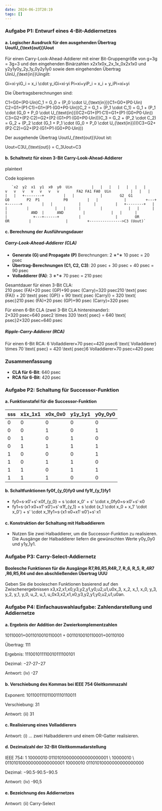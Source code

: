 ```yaml
---
date: 2024-06-23T20:19
tags: []
---
```

### Aufgabe P1: Entwurf eines 4-Bit-Addiernetzes

#### a. Logischer Ausdruck für den ausgehenden Übertrag UoutU_{\text{out}}Uout​

Für einen Carry-Look-Ahead-Addierer mit einer Bit-Gruppengröße von g=3g = 3g=3 und den eingehenden Binärzahlen x2x1x0x_2x_1x_0x2​x1​x0​ und y2y1y0y_2y_1y_0y2​y1​y0​ sowie dem eingehenden Übertrag UinU_{\text{in}}Uin​ gilt:

Gi=xi⋅yiG_i = x_i \cdot y_iGi​=xi​⋅yi​ Pi=xi+yiP_i = x_i + y_iPi​=xi​+yi​

Die Übertragsberechnungen sind:

C1=G0+(P0⋅Uin)C_1 = G_0 + (P_0 \cdot U_{\text{in}})C1​=G0​+(P0​⋅Uin​) C2=G1+(P1⋅C1)=G1+(P1⋅(G0+P0⋅Uin))C_2 = G_1 + (P_1 \cdot C_1) = G_1 + (P_1 \cdot (G_0 + P_0 \cdot U_{\text{in}}))C2​=G1​+(P1​⋅C1​)=G1​+(P1​⋅(G0​+P0​⋅Uin​)) C3=G2+(P2⋅C2)=G2+(P2⋅(G1+P1⋅(G0+P0⋅Uin)))C_3 = G_2 + (P_2 \cdot C_2) = G_2 + (P_2 \cdot (G_1 + P_1 \cdot (G_0 + P_0 \cdot U_{\text{in}})))C3​=G2​+(P2​⋅C2​)=G2​+(P2​⋅(G1​+P1​⋅(G0​+P0​⋅Uin​)))

Der ausgehende Übertrag UoutU_{\text{out}}Uout​ ist:

Uout=C3U_{\text{out}} = C_3Uout​=C3​

#### b. Schaltnetz für einen 3-Bit Carry-Look-Ahead-Addierer

plaintext

Code kopieren

       `x2  y2  x1  y1  x0  y0  Uin         |   |   |   |   |   |   |         v   v   v   v   v   v   v        FA2 FA1 FA0  Uin         |   |   |         |   |   +--------+         |   |            |        G2  G1           G0        P2  P1           P0         |   |            |         +---+            +------+         |   |            |      |         |   +--------+   |      |         |            |   |      |         |            |   |      |         |           AND  |      AND         |            |   |      |         |            +---+------+         |                |        OR               OR         |                |         +--------------->C3 (Uout)`

#### c. Berechnung der Ausführungsdauer

##### Carry-Look-Ahead-Addierer (CLA)

- **Generate (G) und Propagate (P)** Berechnungen: 2 ∗*∗ 10 psec = 20 psec
- **Übertrag-Berechnungen (C1, C2, C3)**: 20 psec + 30 psec + 40 psec = 90 psec
- **Volladdierer (FA)**: 3 ∗*∗ 70 psec = 210 psec

Gesamtdauer für einen 3-Bit CLA: 210 psec (FA)+20 psec (GP)+90 psec (Carry)=320 psec210 \text{ psec (FA)} + 20 \text{ psec (GP)} + 90 \text{ psec (Carry)} = 320 \text{ psec}210 psec (FA)+20 psec (GP)+90 psec (Carry)=320 psec

Für einen 6-Bit CLA (zwei 3-Bit CLA hintereinander): 2×320 psec=640 psec2 \times 320 \text{ psec} = 640 \text{ psec}2×320 psec=640 psec

##### Ripple-Carry-Addierer (RCA)

Für einen 6-Bit RCA: 6 Volladdierer×70 psec=420 psec6 \text{ Volladdierer} \times 70 \text{ psec} = 420 \text{ psec}6 Volladdierer×70 psec=420 psec

### Zusammenfassung

- **CLA für 6-Bit**: 640 psec
- **RCA für 6-Bit**: 420 psec

### Aufgabe P2: Schaltung für Successor-Funktion

#### a. Funktionstafel für die Successor-Funktion

|sss|x1x_1x1​|x0x_0x0​|y1y_1y1​|y0y_0y0​|
|---|---|---|---|---|
|0|0|0|0|0|
|0|0|1|0|1|
|0|1|0|1|0|
|0|1|1|1|1|
|1|0|0|0|1|
|1|0|1|1|0|
|1|1|0|1|1|
|1|1|1|0|0|

#### b. Schaltfunktionen fy0f_{y_0}fy0​​ und fy1f_{y_1}fy1​​

- fy0=s⋅x0′+s′⋅x0f_{y_0} = s \cdot x_0' + s' \cdot x_0fy0​​=s⋅x0′​+s′⋅x0​
- fy1=s⋅(x1⋅x0+x1′⋅x0′)+s′⋅x1f_{y_1} = s \cdot (x_1 \cdot x_0 + x_1' \cdot x_0') + s' \cdot x_1fy1​​=s⋅(x1​⋅x0​+x1′​⋅x0′​)+s′⋅x1​

#### c. Konstruktion der Schaltung mit Halbaddierern

- Nutzen Sie zwei Halbaddierer, um die Successor-Funktion zu realisieren. Die Ausgänge der Halbaddierer liefern die gewünschten Werte y0y_0y0​ und y1y_1y1​.

### Aufgabe P3: Carry-Select-Addiernetz

#### Boolesche Funktionen für die Ausgänge R7,R6,R5,R4R_7, R_6, R_5, R_4R7​,R6​,R5​,R4​ und den abschließenden Übertrag UUU

Geben Sie die booleschen Funktionen basierend auf den Zwischenergebnissen x3,x2,x1,x0,y3,y2,y1,y0,u2,u1,u0x_3, x_2, x_1, x_0, y_3, y_2, y_1, y_0, u_2, u_1, u_0x3​,x2​,x1​,x0​,y3​,y2​,y1​,y0​,u2​,u1​,u0​ an.

### Aufgabe P4: Einfachauswahlaufgabe: Zahlendarstellung und Addiernetze

#### a. Ergebnis der Addition der Zweierkomplementzahlen

10110001+0011010010110001 + 0011010010110001+00110100

Übertrag: 111

Ergebnis: 111001011110010111100101

Dezimal: −27-27−27

Antwort: (iv) -27

#### b. Verschiebung des Kommas bei IEEE 754 Gleitkommazahl

Exponent: 101100111011001110110011

Verschiebung: 31

Antwort: (ii) 31

#### c. Realisierung eines Volladdierers

Antwort: (i) ... zwei Halbaddierern und einem OR-Gatter realisieren.

#### d. Dezimalzahl der 32-Bit Gleitkommadarstellung

IEEE 754: 1 10000010 011010100000000000000001 \ 10000010 \ 011010100000000000000001 10000010 01101010000000000000000

Dezimal: −90.5-90.5−90.5

Antwort: (iv) -90,5

#### e. Bezeichnung des Addiernetzes

Antwort: (ii) Carry-Select